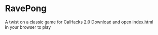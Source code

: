 # RavePong
A twist on a classic game for CalHacks 2.0
Download and open index.html in your browser to play
